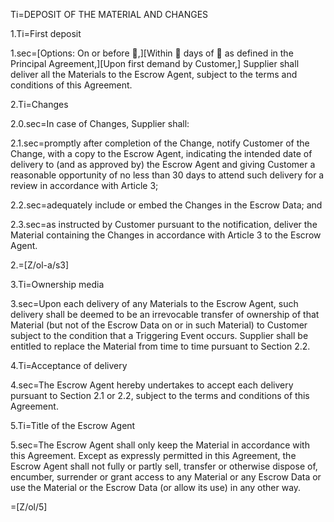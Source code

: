 Ti=DEPOSIT OF THE MATERIAL AND CHANGES 
 
1.Ti=First deposit
 
1.sec=[Options: On or before ,][Within  days of  as defined in the Principal Agreement,][Upon first demand by Customer,] Supplier shall deliver all the Materials to the Escrow Agent, subject to the terms and conditions of this Agreement.
 
2.Ti=Changes
 
2.0.sec=In case of Changes, Supplier shall:
 
2.1.sec=promptly after completion of the Change, notify Customer of the Change, with a copy to the Escrow Agent, indicating the intended date of delivery to (and as approved by) the Escrow Agent and giving Customer a reasonable opportunity of no less than 30 days to attend such delivery for a review in accordance with Article 3;
 
2.2.sec=adequately include or embed the Changes in the Escrow Data; and
 
2.3.sec=as instructed by Customer pursuant to the notification, deliver the Material containing the Changes in accordance with Article 3 to the Escrow Agent.

2.=[Z/ol-a/s3]
 
3.Ti=Ownership media
 
3.sec=Upon each delivery of any Materials to the Escrow Agent, such delivery shall be deemed to be an irrevocable transfer of ownership of that Material (but not of the Escrow Data on or in such Material) to Customer subject to the condition that a Triggering Event occurs. Supplier shall be entitled to replace the Material from time to time pursuant to Section 2.2.
 
4.Ti=Acceptance of delivery
 
4.sec=The Escrow Agent hereby undertakes to accept each delivery pursuant to Section 2.1 or 2.2, subject to the terms and conditions of this Agreement.
 
5.Ti=Title of the Escrow Agent
 
5.sec=The Escrow Agent shall only keep the Material in accordance with this Agreement. Except as expressly permitted in this Agreement, the Escrow Agent shall not fully or partly sell, transfer or otherwise dispose of, encumber, surrender or grant access to any Material or any Escrow Data or use the Material or the Escrow Data (or allow its use) in any other way.

=[Z/ol/5]